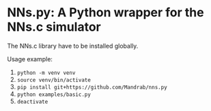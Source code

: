 # NNs.py: A Python wrapper for the NNs.c simulator

The NNs.c library have to be installed globally.

Usage example:
1. `python -m venv venv`
2. `source venv/bin/activate`
3. `pip install git+https://github.com/Mandrab/nns.py`
4. `python examples/basic.py`
5. `deactivate`
